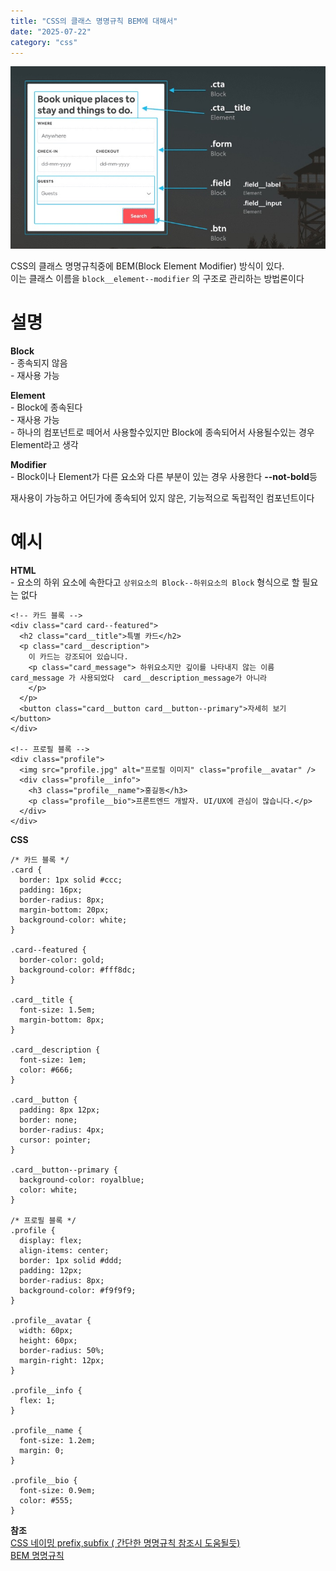 ```yaml
---
title: "CSS의 클래스 명명규칙 BEM에 대해서"
date: "2025-07-22"
category: "css"
---
```


![11.jpg](https://raw.githubusercontent.com/bluegmlduf2/harelog/master/public/storage/1753199465.jpg)

CSS의 클래스 명명규칙중에 BEM(Block Element Modifier) 방식이 있다.  
이는 클래스 이름을 `block__element--modifier` 의 구조로 관리하는 방법론이다  

# 설명

**Block**  
\- 종속되지 않음  
\- 재사용 가능  
  
**Element**  
\- Block에 종속된다  
\- 재사용 가능  
\- 하나의 컴포넌트로 떼어서 사용할수있지만 Block에 종속되어서 사용될수있는 경우 Element라고 생각  
  
**Modifier**  
\- Block이나 Element가 다른 요소와 다른 부분이 있는 경우 사용한다 **\--not-bold**등

재사용이 가능하고 어딘가에 종속되어 있지 않은, 기능적으로 독립적인 컴포넌트이다

# 예시

**HTML**  
\- 요소의 하위 요소에 속한다고 `상위요소의 Block--하위요소의 Block` 형식으로 할 필요는 없다

```
<!-- 카드 블록 -->
<div class="card card--featured">
  <h2 class="card__title">특별 카드</h2>
  <p class="card__description">
    이 카드는 강조되어 있습니다.
    <p class="card_message"> 하위요소지만 깊이를 나타내지 않는 이름 card_message 가 사용되었다  card__description_message가 아니라
    </p>
  </p>
  <button class="card__button card__button--primary">자세히 보기</button>
</div>

<!-- 프로필 블록 -->
<div class="profile">
  <img src="profile.jpg" alt="프로필 이미지" class="profile__avatar" />
  <div class="profile__info">
    <h3 class="profile__name">홍길동</h3>
    <p class="profile__bio">프론트엔드 개발자. UI/UX에 관심이 많습니다.</p>
  </div>
</div>
```

**CSS**

```
/* 카드 블록 */
.card {
  border: 1px solid #ccc;
  padding: 16px;
  border-radius: 8px;
  margin-bottom: 20px;
  background-color: white;
}

.card--featured {
  border-color: gold;
  background-color: #fff8dc;
}

.card__title {
  font-size: 1.5em;
  margin-bottom: 8px;
}

.card__description {
  font-size: 1em;
  color: #666;
}

.card__button {
  padding: 8px 12px;
  border: none;
  border-radius: 4px;
  cursor: pointer;
}

.card__button--primary {
  background-color: royalblue;
  color: white;
}

/* 프로필 블록 */
.profile {
  display: flex;
  align-items: center;
  border: 1px solid #ddd;
  padding: 12px;
  border-radius: 8px;
  background-color: #f9f9f9;
}

.profile__avatar {
  width: 60px;
  height: 60px;
  border-radius: 50%;
  margin-right: 12px;
}

.profile__info {
  flex: 1;
}

.profile__name {
  font-size: 1.2em;
  margin: 0;
}

.profile__bio {
  font-size: 0.9em;
  color: #555;
}
```

**참조**  
[CSS 네이밍 prefix,subfix ( 간단한 명명규칙 참조시 도움될듯)](https://velog.io/@gogi7979/HTML-CSS-%EB%84%A4%EC%9D%B4%EB%B0%8D)  
[BEM 명명규칙](https://naradesign.github.io/bem-by-example.html)